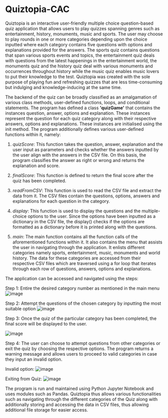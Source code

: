 # Quiztopia-CAC
Quiztopia is an interactive user-friendly multiple choice question-based quiz application that allows users to play quizzes spanning genres such as entertainment, history, monuments, music and sports. The user may choose to play rounds in one or more categories depending upon the choice inputted where each category contains five questions with options and explanations provided for the answers. The sports quiz contains questions that span various sports events and topics, the entertainment quiz deals with questions from the latest happenings in the entertainment world, the monuments quiz and the history quiz deal with various monuments and occurrences throughout history while the music quiz enables music lovers to put their knowledge to the test.
Quiztopia was created with the sole purpose of playing fun and refreshing quizzes that are less time-consuming but indulging and knowledge-inducing at the same time.

The backend of the quiz can be broadly classified as an amalgamation of various class methods, user-defined functions, loops, and conditional statements.
The program has defined a class __'quizGame'__ that contains the instances question, answer, options and explanation. These instances represent the question for each quiz category along with their respective answers, options and explanations. These instances are initialised using the init method.
The program additionally defines various user-defined functions within it, namely:

1) _quizScore_: This function takes the question, answer, explanation and the user input as parameters and checks whether the answers inputted by the user align with the answers in the CSV file. On this basis, the program classifies the answer as right or wrong and returns the explanation and score.

2) _finalScore_: This function is defined to return the final score after the quiz has been completed.

3) _readFromCSV_: This function is used to read the CSV file and extract the data from it. The CSV files contain the questions, options, answers and explanations for each question in the category.

4) _display_: This function is used to display the questions and the multiple-choice options to the user. Since the options have been inputted as a dictionary in the CSV file, the display() checks if the options are formatted as a dictionary before it is printed along with the questions.

5) _main_: The main function contains all the function calls of the aforementioned functions within it. It also contains the menu that assists the user in navigating through the application. It enlists different categories namely sports, entertainment, music, monuments and world history. The data for these categories are accessed from their respective CSV files which are traversed using a for loop that iterates through each row of questions, answers, options and explanations.

The application can be accessed and navigated using the steps:

Step 1: Entire the desired category number as mentioned in the main menu
![image](https://github.com/krupaannajohn/Quiztopia-CAC/assets/118895577/9d62d6ec-5d8e-43e8-b47c-8894c050b5fd)

Step 2: Attempt the questions of the chosen category by inputting the most suitable option
![image](https://github.com/krupaannajohn/Quiztopia-CAC/assets/118895577/e8df0de5-1bc3-4283-9b35-ea5cea7791b5)

Step 3: Once the quiz of the particular category has been completed, the final score will be displayed to the user.

![image](https://github.com/krupaannajohn/Quiztopia-CAC/assets/118895577/d4077527-8085-4548-bd6f-432ad56cf626)

Step 4: The user can choose to attempt questions from other categories or exit the quiz by choosing the respective options. The program returns a warning message and allows users to proceed to valid categories in case they input an invalid option.

Invalid option: ![image](https://github.com/krupaannajohn/Quiztopia-CAC/assets/118895577/60f164d9-9623-48c9-8120-cabb445097b7)

Exiting from Quiz: ![image](https://github.com/krupaannajohn/Quiztopia-CAC/assets/118895577/d3f92838-674c-491b-8005-e830a1f9f397)

The program is run and maintained using Python Jupyter Notebook and uses modules such as Pandas.
Quiztopia thus allows various functionalities such as navigating through the different categories of the Quiz along with additionally storing and accessing the data in CSV files, thus allowing additional file storage for easier access.
